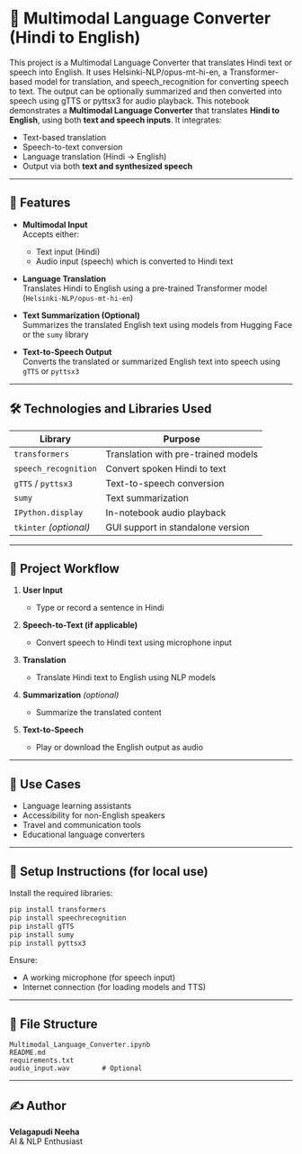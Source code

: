 
# 📝 Multimodal Language Converter (Hindi to English)

This project is a Multimodal Language Converter that translates Hindi text or speech into English.
It uses Helsinki-NLP/opus-mt-hi-en, a Transformer-based model for translation, and speech_recognition for converting speech to text.
The output can be optionally summarized and then converted into speech using gTTS or pyttsx3 for audio playback.
This notebook demonstrates a **Multimodal Language Converter** that translates **Hindi to English**, using both **text and speech inputs**. It integrates:

- Text-based translation  
- Speech-to-text conversion  
- Language translation (Hindi → English)  
- Output via both **text and synthesized speech**

---

## 🚀 Features

- **Multimodal Input**  
  Accepts either:
  - Text input (Hindi)
  - Audio input (speech) which is converted to Hindi text

- **Language Translation**  
  Translates Hindi to English using a pre-trained Transformer model (`Helsinki-NLP/opus-mt-hi-en`)

- **Text Summarization (Optional)**  
  Summarizes the translated English text using models from Hugging Face or the `sumy` library

- **Text-to-Speech Output**  
  Converts the translated or summarized English text into speech using `gTTS` or `pyttsx3`

---

## 🛠️ Technologies and Libraries Used

| Library               | Purpose                                  |
|-----------------------|------------------------------------------|
| `transformers`        | Translation with pre-trained models      |
| `speech_recognition`  | Convert spoken Hindi to text             |
| `gTTS` / `pyttsx3`    | Text-to-speech conversion                |
| `sumy`                | Text summarization                       |
| `IPython.display`     | In-notebook audio playback               |
| `tkinter` *(optional)*| GUI support in standalone version        |

---

## 📂 Project Workflow

1. **User Input**  
   - Type or record a sentence in Hindi

2. **Speech-to-Text (if applicable)**  
   - Convert speech to Hindi text using microphone input

3. **Translation**  
   - Translate Hindi text to English using NLP models

4. **Summarization** *(optional)*  
   - Summarize the translated content

5. **Text-to-Speech**  
   - Play or download the English output as audio

---

## 📌 Use Cases

- Language learning assistants  
- Accessibility for non-English speakers  
- Travel and communication tools  
- Educational language converters

---

## 🔧 Setup Instructions (for local use)

Install the required libraries:

```bash
pip install transformers
pip install speechrecognition
pip install gTTS
pip install sumy
pip install pyttsx3
```

Ensure:
- A working microphone (for speech input)
- Internet connection (for loading models and TTS)

---

## 📁 File Structure

```
Multimodal_Language_Converter.ipynb
README.md
requirements.txt
audio_input.wav        # Optional
```

---

## ✍️ Author

**Velagapudi Neeha**  
AI & NLP Enthusiast  
